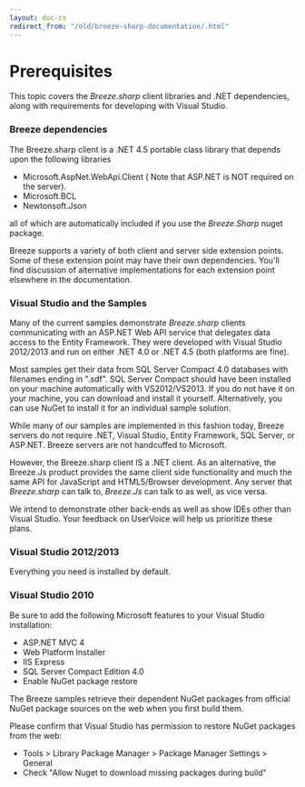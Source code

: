 ```yaml
---
layout: doc-cs
redirect_from: "/old/breeze-sharp-documentation/.html"
---
```


# Prerequisites

This topic covers the *Breeze.sharp* client libraries and .NET  dependencies, along with requirements for developing with Visual Studio.

### Breeze dependencies

The Breeze.sharp client is a .NET 4.5 portable class library that depends upon the following libraries

- Microsoft.AspNet.WebApi.Client ( Note that ASP.NET is NOT required on the server).
- Microsoft.BCL
- Newtonsoft.Json
 
all of which are automatically included if you use the *Breeze.Sharp* nuget package.

Breeze supports a variety of both client and server side extension points. Some of these extension point may have their own dependencies.  You'll find discussion of alternative implementations for each extension point elsewhere in the documentation.


### Visual Studio and the Samples

Many of the current samples demonstrate *Breeze.sharp* clients communicating with an ASP.NET Web API service that delegates data access to the Entity Framework. They were developed with Visual Studio 2012/2013 and run on either .NET 4.0 or .NET 4.5 (both platforms are fine).

Most samples get their data from SQL Server Compact  4.0 databases with filenames ending in ".sdf". SQL Server Compact should have been installed on your machine automatically with VS2012/VS2013. If you do not have it on your machine, you can download and install it yourself. Alternatively, you can use NuGet to install it for an individual sample solution.
 
While many of our samples are implemented in this fashion today, Breeze servers do not require .NET, Visual Studio, Entity Framework, SQL Server, or ASP.NET. Breeze servers are not handcuffed to Microsoft. 

However, the Breeze.sharp client IS a .NET client.  As an alternative, the Breeze.Js product provides the same client side functionality and much the same API for JavaScript and HTML5/Browser development.  Any server that *Breeze.sharp* can talk to, *Breeze.Js* can talk to as well, as vice versa. 

We intend to demonstrate other back-ends as well as show IDEs other than Visual Studio. Your feedback on UserVoice will help us prioritize these plans.

### Visual Studio 2012/2013

Everything you need is installed by default.

### Visual Studio 2010

Be sure to add the following Microsoft features to your Visual Studio installation:

- ASP.NET MVC 4
- Web Platform Installer
- IIS Express
- SQL Server Compact Edition 4.0
- Enable NuGet package restore

The Breeze samples retrieve their dependent NuGet packages from official NuGet package sources on the web when you first build them.

Please confirm that Visual Studio has permission to restore NuGet packages from the web:

- Tools > Library Package Manager > Package Manager Settings > General
- Check "Allow Nuget to download missing packages during build"